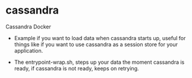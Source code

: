 # cassandra
Cassandra Docker

- Example if you want to load data when cassandra starts up, useful for things like if you want to use cassandra as a session store for your application.  
  
- The entrypoint-wrap.sh, steps up your data the moment cassandra is ready, if cassandra is not ready, keeps on retrying.
